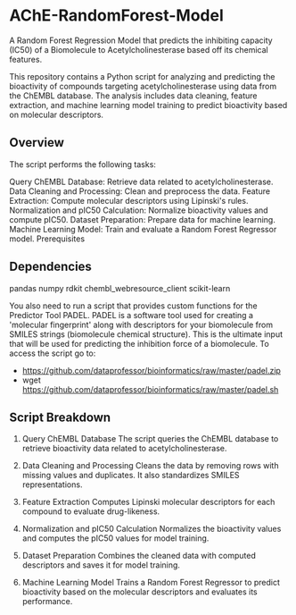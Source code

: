 # AChE-RandomForest-Model
A Random Forest Regression Model that predicts the inhibiting capacity (IC50) of a Biomolecule to Acetylcholinesterase based off its chemical features.

This repository contains a Python script for analyzing and predicting the bioactivity of compounds targeting acetylcholinesterase using data from the ChEMBL database. The analysis includes data cleaning, feature extraction, and machine learning model training to predict bioactivity based on molecular descriptors.

## Overview

The script performs the following tasks:

Query ChEMBL Database: Retrieve data related to acetylcholinesterase.
Data Cleaning and Processing: Clean and preprocess the data.
Feature Extraction: Compute molecular descriptors using Lipinski's rules.
Normalization and pIC50 Calculation: Normalize bioactivity values and compute pIC50.
Dataset Preparation: Prepare data for machine learning.
Machine Learning Model: Train and evaluate a Random Forest Regressor model.
Prerequisites

## Dependencies

pandas
numpy
rdkit
chembl_webresource_client
scikit-learn

You also need to run a script that provides custom functions for the Predictor Tool PADEL. PADEL is a software tool used for creating a 'molecular fingerprint' along with descriptors for your biomolecule from SMILES strings (biomolecule chemical structure). This is the ultimate input that will be used for predicting the inhibition force of a biomolecule. To access the script go to: 
- https://github.com/dataprofessor/bioinformatics/raw/master/padel.zip
- wget https://github.com/dataprofessor/bioinformatics/raw/master/padel.sh

## Script Breakdown

1. Query ChEMBL Database
The script queries the ChEMBL database to retrieve bioactivity data related to acetylcholinesterase.

2. Data Cleaning and Processing
Cleans the data by removing rows with missing values and duplicates. It also standardizes SMILES representations.

3. Feature Extraction
Computes Lipinski molecular descriptors for each compound to evaluate drug-likeness.

4. Normalization and pIC50 Calculation
Normalizes the bioactivity values and computes the pIC50 values for model training.

5. Dataset Preparation
Combines the cleaned data with computed descriptors and saves it for model training.

6. Machine Learning Model
Trains a Random Forest Regressor to predict bioactivity based on the molecular descriptors and evaluates its performance.

